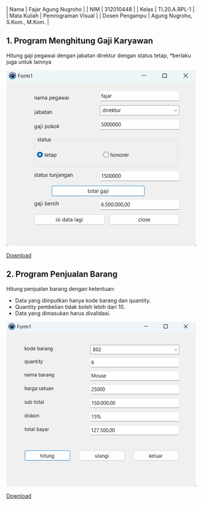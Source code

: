 | Nama | Fajar Agung Nugroho |
| NIM | 312010448 |
| Kelas | TI.20.A.RPL-1 |
| Mata Kuliah | Pemrograman Visual |
| Dosen Pengampu | Agung Nugroho, S.Kom., M.Kom. |

## 1. Program Menghitung Gaji Karyawan

Hitung gaji pegawai dengan jabatan direktur dengan status tetap, \*berlaku juga untuk lainnya

![output1](./img/1.png)

[Download](https://github.com/fajarspace/Lat2Visual/releases)

## 2. Program Penjualan Barang

Hitung penjualan barang dengan ketentuan:

- Data yang diinputkan hanya kode barang dan quantity.
- Quantity pembelian tidak boleh lebih dari 10.
- Data yang dimasukan harus divalidasi.

![output2](./img/2.png)

[Download](https://github.com/fajarspace/Lat2Visual/releases)
